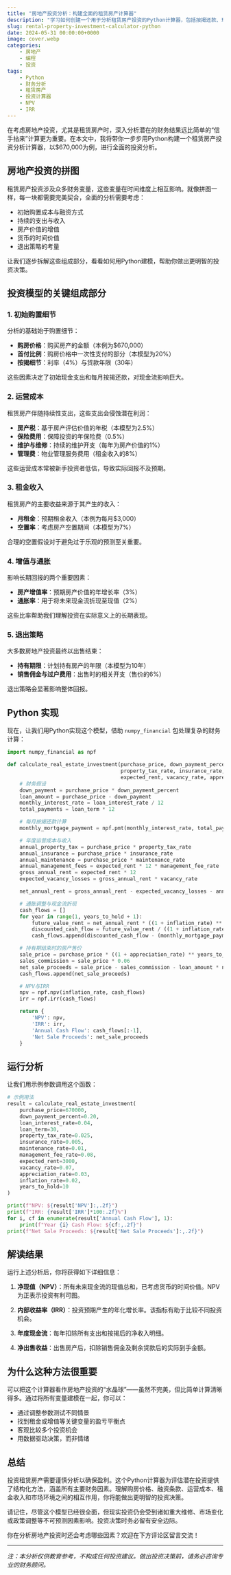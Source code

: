 ```yaml
---
title: "房地产投资分析：构建全面的租赁房产计算器"
description: "学习如何创建一个用于分析租赁房产投资的Python计算器，包括按揭还款、现金流、增值，以及NPV和IRR等关键指标。"
slug: rental-property-investment-calculator-python
date: 2024-05-31 00:00:00+0000
image: cover.webp
categories:
    - 房地产
    - 编程
    - 投资
tags:
    - Python
    - 财务分析
    - 租赁房产
    - 投资计算器
    - NPV
    - IRR
---
```


在考虑房地产投资，尤其是租赁房产时，深入分析潜在的财务结果远比简单的“信手拈来”计算更为重要。在本文中，我将带你一步步用Python构建一个租赁房产投资分析计算器，以$670,000为例，进行全面的投资分析。

## 房地产投资的拼图

租赁房产投资涉及众多财务变量，这些变量在时间维度上相互影响。就像拼图一样，每一块都需要完美契合，全面的分析需要考虑：

- 初始购置成本与融资方式
- 持续的支出与收入
- 房产价值的增值
- 货币的时间价值
- 退出策略的考量

让我们逐步拆解这些组成部分，看看如何用Python建模，帮助你做出更明智的投资决策。

## 投资模型的关键组成部分

### 1. 初始购置细节

分析的基础始于购置细节：

- **购房价格**：购买房产的金额（本例为$670,000）
- **首付比例**：购房价格中一次性支付的部分（本模型为20%）
- **按揭细节**：利率（4%）与贷款年限（30年）

这些因素决定了初始现金支出和每月按揭还款，对现金流影响巨大。

### 2. 运营成本

租赁房产伴随持续性支出，这些支出会侵蚀潜在利润：

- **房产税**：基于房产评估价值的年税（本模型为2.5%）
- **保险费用**：保障投资的年保险费（0.5%）
- **维护与维修**：持续的维护开支（每年为房产价值的1%）
- **管理费**：物业管理服务费用（租金收入的8%）

这些运营成本常被新手投资者低估，导致实际回报不及预期。

### 3. 租金收入

租赁房产的主要收益来源于其产生的收入：

- **月租金**：预期租金收入（本例为每月$3,000）
- **空置率**：考虑房产空置期间（本模型为7%）

合理的空置假设对于避免过于乐观的预测至关重要。

### 4. 增值与通胀

影响长期回报的两个重要因素：

- **房产增值率**：预期房产价值的年增长率（3%）
- **通胀率**：用于将未来现金流折现至现值（2%）

这些比率帮助我们理解投资在实际意义上的长期表现。

### 5. 退出策略

大多数房地产投资最终以出售结束：

- **持有期限**：计划持有房产的年限（本模型为10年）
- **销售佣金与过户费用**：出售时的相关开支（售价的6%）

退出策略会显著影响整体回报。

## Python 实现

现在，让我们用Python实现这个模型，借助 `numpy_financial` 包处理复杂的财务计算：

```python
import numpy_financial as npf

def calculate_real_estate_investment(purchase_price, down_payment_percent, loan_interest_rate, loan_term,
                                     property_tax_rate, insurance_rate, maintenance_rate, management_fee_rate,
                                     expected_rent, vacancy_rate, appreciation_rate, inflation_rate, years_to_hold):
    # 财务假设
    down_payment = purchase_price * down_payment_percent
    loan_amount = purchase_price - down_payment
    monthly_interest_rate = loan_interest_rate / 12
    total_payments = loan_term * 12

    # 每月按揭还款计算
    monthly_mortgage_payment = npf.pmt(monthly_interest_rate, total_payments, loan_amount)

    # 年度运营成本与收入
    annual_property_tax = purchase_price * property_tax_rate
    annual_insurance = purchase_price * insurance_rate
    annual_maintenance = purchase_price * maintenance_rate
    annual_management_fees = expected_rent * 12 * management_fee_rate
    gross_annual_rent = expected_rent * 12
    expected_vacancy_losses = gross_annual_rent * vacancy_rate

    net_annual_rent = gross_annual_rent - expected_vacancy_losses - annual_property_tax - annual_insurance - annual_maintenance - annual_management_fees

    # 通胀调整与现金流折现
    cash_flows = []
    for year in range(1, years_to_hold + 1):
        future_value_rent = net_annual_rent * ((1 + inflation_rate) ** year)
        discounted_cash_flow = future_value_rent / ((1 + inflation_rate) ** year)
        cash_flows.append(discounted_cash_flow - (monthly_mortgage_payment * 12))

    # 持有期结束时的房产售价
    sale_price = purchase_price * ((1 + appreciation_rate) ** years_to_hold)
    sales_commission = sale_price * 0.06
    net_sale_proceeds = sale_price - sales_commission - loan_amount * npf.pv(monthly_interest_rate, total_payments - years_to_hold * 12, monthly_mortgage_payment, 0)
    cash_flows.append(net_sale_proceeds)

    # NPV与IRR
    npv = npf.npv(inflation_rate, cash_flows)
    irr = npf.irr(cash_flows)

    return {
        'NPV': npv,
        'IRR': irr,
        'Annual Cash Flow': cash_flows[:-1],
        'Net Sale Proceeds': net_sale_proceeds
    }
```

## 运行分析

让我们用示例参数调用这个函数：

```python
# 示例用法
result = calculate_real_estate_investment(
    purchase_price=670000,
    down_payment_percent=0.20,
    loan_interest_rate=0.04,
    loan_term=30,
    property_tax_rate=0.025,
    insurance_rate=0.005,
    maintenance_rate=0.01,
    management_fee_rate=0.08,
    expected_rent=3000,
    vacancy_rate=0.07,
    appreciation_rate=0.03,
    inflation_rate=0.02,
    years_to_hold=10
)

print(f"NPV: ${result['NPV']:,.2f}")
print(f"IRR: {result['IRR']*100:.2f}%")
for i, cf in enumerate(result['Annual Cash Flow'], 1):
    print(f"Year {i} Cash Flow: ${cf:,.2f}")
print(f"Net Sale Proceeds: ${result['Net Sale Proceeds']:,.2f}")
```

## 解读结果

运行上述分析后，你将获得如下详细信息：

1. **净现值（NPV）**：所有未来现金流的现值总和，已考虑货币的时间价值。NPV为正表示投资有利可图。

2. **内部收益率（IRR）**：投资预期产生的年化增长率。该指标有助于比较不同投资机会。

3. **年度现金流**：每年扣除所有支出和按揭后的净收入明细。

4. **净出售收益**：出售房产后，扣除销售佣金及剩余贷款后的实际到手金额。

## 为什么这种方法很重要

可以把这个计算器看作房地产投资的“水晶球”——虽然不完美，但比简单计算清晰得多。通过将所有变量建模在一起，你可以：

- 通过调整参数测试不同情景
- 找到租金或增值等关键变量的盈亏平衡点
- 客观比较多个投资机会
- 用数据驱动决策，而非情绪

## 总结

投资租赁房产需要谨慎分析以确保盈利。这个Python计算器为评估潜在投资提供了结构化方法，涵盖所有主要财务因素。理解购房价格、融资条款、运营成本、租金收入和市场环境之间的相互作用，你将能做出更明智的投资决策。

请记住，尽管这个模型已经很全面，但现实投资仍会受到诸如重大维修、市场变化或政策调整等不可预测因素影响。投资决策时务必留有安全边际。

你在分析房地产投资时还会考虑哪些因素？欢迎在下方评论区留言交流！

---

*注：本分析仅供教育参考，不构成任何投资建议。做出投资决策前，请务必咨询专业的财务顾问。*